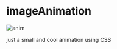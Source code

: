 # imageAnimation

![anim](https://user-images.githubusercontent.com/10978947/53090374-809c0180-350f-11e9-8e5d-f95ce8dbdb9e.gif)

just a small and cool animation using CSS

